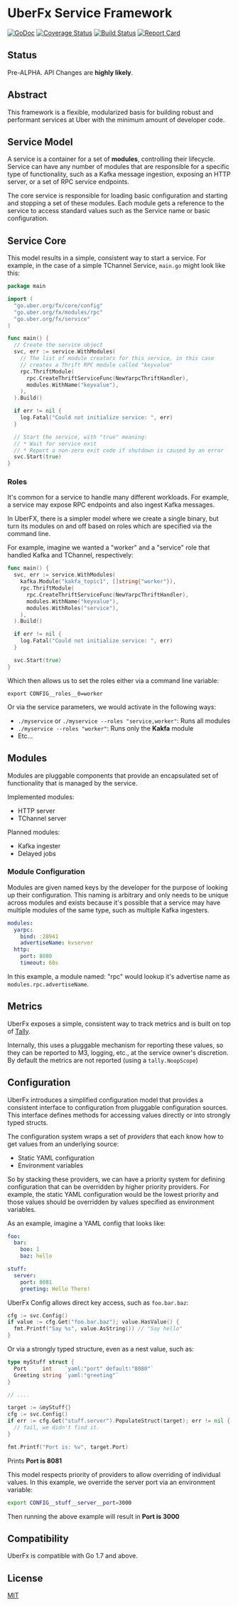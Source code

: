 # UberFx Service Framework

[![GoDoc][doc-img]][doc]
[![Coverage Status][cov-img]][cov]
[![Build Status][ci-img]][ci]
[![Report Card][report-card-img]][report-card]

## Status

Pre-ALPHA. API Changes are **highly likely**.

## Abstract

This framework is a flexible, modularized basis for building robust and
performant services at Uber with the minimum amount of developer code.

## Service Model

A service is a container for a set of **modules**, controlling their lifecycle.
Service can have any number of modules that are responsible for a specific type
of functionality, such as a Kafka message ingestion, exposing an HTTP server, or
a set of RPC service endpoints.

The core service is responsible for loading basic configuration and starting and
stopping a set of these modules.  Each module gets a reference to the service to
access standard values such as the Service name or basic configuration.

## Service Core

This model results in a simple, consistent way to start a service.  For example,
in the case of a simple TChannel Service, `main.go` might look like this:

```go
package main

import (
  "go.uber.org/fx/core/config"
  "go.uber.org/fx/modules/rpc"
  "go.uber.org/fx/service"
)

func main() {
  // Create the service object
  svc, err := service.WithModules(
    // The list of module creators for this service, in this case
    // creates a Thrift RPC module called "keyvalue"
    rpc.ThriftModule(
      rpc.CreateThriftServiceFunc(NewYarpcThriftHandler),
      modules.WithName("keyvalue"),
    ),
  ).Build()

  if err != nil {
    log.Fatal("Could not initialize service: ", err)
  }

  // Start the service, with "true" meaning:
  // * Wait for service exit
  // * Report a non-zero exit code if shutdown is caused by an error
  svc.Start(true)
}
```

### Roles

It's common for a service to handle many different workloads. For example, a
service may expose RPC endpoints and also ingest Kafka messages.

In UberFX, there is a simpler model where we create a single binary,
but turn its modules on and off based on roles which are specified via the
command line.

For example, imagine we wanted a "worker" and a "service" role that handled
Kafka and TChannel, respectively:

```go
func main() {
  svc, err := service.WithModules(
    kafka.Module("kakfa_topic1", []string{"worker"}),
    rpc.ThriftModule(
      rpc.CreateThriftServiceFunc(NewYarpcThriftHandler),
      modules.WithName("keyvalue"),
      modules.WithRoles("service"),
    ),
  ).Build()

  if err != nil {
    log.Fatal("Could not initialize service: ", err)
  }

  svc.Start(true)
}
```

Which then allows us to set the roles either via a command line variable:

`export CONFIG__roles__0=worker`

Or via the service parameters, we would activate in the following ways:

* `./myservice` or `./myservice --roles "service,worker"`: Runs all modules
* `./myservice --roles "worker"`: Runs only the **Kakfa** module
* Etc...

## Modules

Modules are pluggable components that provide an encapsulated set of
functionality that is managed by the service.

Implemented modules:

* HTTP server
* TChannel server

Planned modules:

* Kafka ingester
* Delayed jobs

### Module Configuration

Modules are given named keys by the developer for the purpose of looking up
their configuration. This naming is arbitrary and only needs to be unique
across modules and exists because it's possible that a service may have multiple
modules of the same type, such as multiple Kafka ingesters.

```yaml
modules:
  yarpc:
    bind: :28941
    advertiseName: kvserver
  http:
    port: 8080
    timeout: 60s
```

In this example, a module named: "rpc" would lookup it's advertise name as
`modules.rpc.advertiseName`.

## Metrics

UberFx exposes a simple, consistent way to track metrics and is built on top of
[Tally](https://github.com/uber-go/tally).

Internally, this uses a pluggable mechanism for reporting these values, so they
can be reported to M3, logging, etc., at the service owner's discretion.
By default the metrics are not reported (using a `tally.NoopScope`)

## Configuration

UberFx introduces a simplified configuration model that provides a consistent
interface to configuration from pluggable configuration sources. This interface
defines methods for accessing values directly or into strongly
typed structs.

The configuration system wraps a set of _providers_ that each know how to get
values from an underlying source:

* Static YAML configuration
* Environment variables

So by stacking these providers, we can have a priority system for defining
configuration that can be overridden by higher priority providers. For example,
the static YAML configuration would be the lowest priority and those values
should be overridden by values specified as environment variables.

As an example, imagine a YAML config that looks like:

```yaml
foo:
  bar:
    boo: 1
    baz: hello

stuff:
  server:
    port: 8081
    greeting: Hello There!
```

UberFx Config allows direct key access, such as `foo.bar.baz`:

```go
cfg := svc.Config()
if value := cfg.Get("foo.bar.baz"); value.HasValue() {
  fmt.Printf("Say %s", value.AsString()) // "Say hello"
}
```

Or via a strongly typed structure, even as a nest value, such as:

```go
type myStuff struct {
  Port     int    `yaml:"port" default:"8080"`
  Greeting string `yaml:"greeting"`
}

// ....

target := &myStuff{}
cfg := svc.Config()
if err := cfg.Get("stuff.server").PopulateStruct(target); err != nil {
  // fail, we didn't find it.
}

fmt.Printf("Port is: %v", target.Port)
```

Prints **Port is 8081**

This model respects priority of providers to allow overriding of individual
values.  In this example, we override the server port via an environment
variable:

```sh
export CONFIG__stuff__server__port=3000
```

Then running the above example will result in **Port is 3000**

## Compatibility

UberFx is compatible with Go 1.7 and above.

## License

[MIT](LICENSE.txt)

[doc]: https://godoc.org/go.uber.org/fx
[doc-img]: https://godoc.org/go.uber.org/fx?status.svg
[cov]: https://coveralls.io/github/uber-go/fx?branch=master
[cov-img]: https://coveralls.io/repos/github/uber-go/fx/badge.svg?branch=master
[ci]: https://travis-ci.org/uber-go/fx
[ci-img]: https://travis-ci.org/uber-go/fx.svg?branch=master
[report-card]: https://goreportcard.com/report/github.com/uber-go/fx
[report-card-img]: https://goreportcard.com/badge/github.com/uber-go/fx
